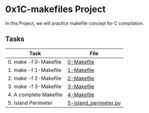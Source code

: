 # 0x1C-makefiles Project
In this Project, we will practice makefile concept for C compilation.

## Tasks

| Task | File |
| ---- | ---- |
| 0. make -f 0-Makefile | [0-Makefile](./0-Makefile) |
| 1. make -f 1-Makefile | [1-Makefile](./1-Makefile) |
| 2. make -f 2-Makefile | [2-Makefile](./2-Makefile) |
| 3. make -f 3-Makefile | [3-Makefile](./3-Makefile) |
| 4. A complete Makefile | [4-Makefile](./4-Makefile) |
| 5. Island Perimeter | [5-island_perimeter.py](./5-island_perimeter.py) |

